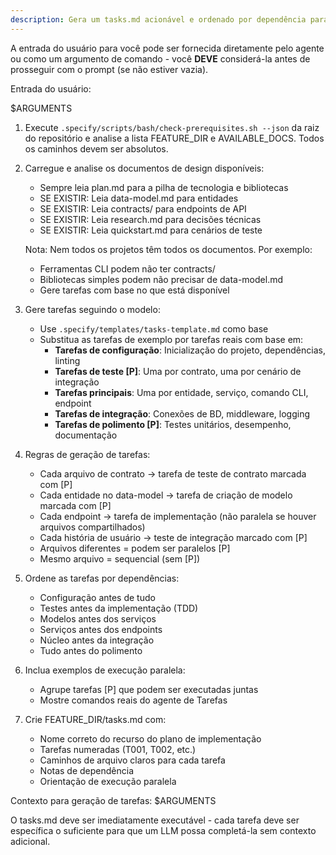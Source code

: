```yaml
---
description: Gera um tasks.md acionável e ordenado por dependência para o recurso com base nos artefatos de design disponíveis.
---
```


A entrada do usuário para você pode ser fornecida diretamente pelo agente ou como um argumento de comando - você **DEVE** considerá-la antes de prosseguir com o prompt (se não estiver vazia).

Entrada do usuário:

$ARGUMENTS

1. Execute `.specify/scripts/bash/check-prerequisites.sh --json` da raiz do repositório e analise a lista FEATURE_DIR e AVAILABLE_DOCS. Todos os caminhos devem ser absolutos.
2. Carregue e analise os documentos de design disponíveis:
    - Sempre leia plan.md para a pilha de tecnologia e bibliotecas
    - SE EXISTIR: Leia data-model.md para entidades
    - SE EXISTIR: Leia contracts/ para endpoints de API
    - SE EXISTIR: Leia research.md para decisões técnicas
    - SE EXISTIR: Leia quickstart.md para cenários de teste

    Nota: Nem todos os projetos têm todos os documentos. Por exemplo:
    - Ferramentas CLI podem não ter contracts/
    - Bibliotecas simples podem não precisar de data-model.md
    - Gere tarefas com base no que está disponível

3. Gere tarefas seguindo o modelo:
    - Use `.specify/templates/tasks-template.md` como base
    - Substitua as tarefas de exemplo por tarefas reais com base em:
        - **Tarefas de configuração**: Inicialização do projeto, dependências, linting
        - **Tarefas de teste [P]**: Uma por contrato, uma por cenário de integração
        - **Tarefas principais**: Uma por entidade, serviço, comando CLI, endpoint
        - **Tarefas de integração**: Conexões de BD, middleware, logging
        - **Tarefas de polimento [P]**: Testes unitários, desempenho, documentação

4. Regras de geração de tarefas:
    - Cada arquivo de contrato → tarefa de teste de contrato marcada com [P]
    - Cada entidade no data-model → tarefa de criação de modelo marcada com [P]
    - Cada endpoint → tarefa de implementação (não paralela se houver arquivos compartilhados)
    - Cada história de usuário → teste de integração marcado com [P]
    - Arquivos diferentes = podem ser paralelos [P]
    - Mesmo arquivo = sequencial (sem [P])

5. Ordene as tarefas por dependências:
    - Configuração antes de tudo
    - Testes antes da implementação (TDD)
    - Modelos antes dos serviços
    - Serviços antes dos endpoints
    - Núcleo antes da integração
    - Tudo antes do polimento

6. Inclua exemplos de execução paralela:
    - Agrupe tarefas [P] que podem ser executadas juntas
    - Mostre comandos reais do agente de Tarefas

7. Crie FEATURE_DIR/tasks.md com:
    - Nome correto do recurso do plano de implementação
    - Tarefas numeradas (T001, T002, etc.)
    - Caminhos de arquivo claros para cada tarefa
    - Notas de dependência
    - Orientação de execução paralela

Contexto para geração de tarefas: $ARGUMENTS

O tasks.md deve ser imediatamente executável - cada tarefa deve ser específica o suficiente para que um LLM possa completá-la sem contexto adicional.
